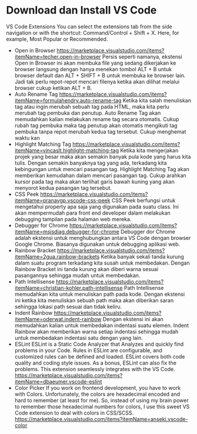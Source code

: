 # Download dan Install VS Code

VS Code Extensions
You can select the extensions tab from the side navigation or with the shortcut: Command/Control + Shift + X.
Here, for example, Most Popular or Recommended.
* Open in Browser
https://marketplace.visualstudio.com/items?itemName=techer.open-in-browser
Persis seperti namanya, ekstensi Open in Browser ini akan membuka file yang sedang dikerjakan ke browser langsung dengan hanya menekan tombol ALT + B untuk browser default dan ALT + SHIFT + B untuk membuka ke browser lain. Jadi tak perlu repot-repot mencari filenya ketika akan dilihat melalui browser cukup ketikan ALT + B.
* Auto Rename Tag
https://marketplace.visualstudio.com/items?itemName=formulahendry.auto-rename-tag
Ketika kita salah menuliskan tag atau ingin merubah sebuah tag pada HTML, maka kita perlu merubah tag pembuka dan penutup. Auto Rename Tag akan memudahkan kalian melakukan rename tag secara otomatis. Cukup rubah tag pembuka maka tag penutup akan otomatis mengikuti tag pembuka tanpa repot merubah kedua tag tersebut. Cukup menghemat waktu kan
* Highlight Matching Tag
https://marketplace.visualstudio.com/items?itemName=vincaslt.highlight-matching-tag
Ketika kita mengerjakan projek yang besar maka akan semakin banyak pula kode yang harus kita tulis. Dengan semakin banyaknya tag yang ada, terkadang kita kebingungan untuk mencari pasangan tag. Highlight Matching Tag akan memberikan kemudahan dalam mencari pasangan tag. Cukup arahkan kursor pada tag maka akan terlihat garis bawah kuning yang akan menyorot kedua pasangan tag tersebut.
* CSS Peek
https://marketplace.visualstudio.com/items?itemName=pranaygp.vscode-css-peek
CSS Peek berfungsi untuk mengetahui property apa saja yang digunakan pada suatu class. Ini akan mempermudah para front end developer dalam melakukan debugging tampilan pada halaman web mereka.
* Debugger for Chrome
https://marketplace.visualstudio.com/items?itemName=msjsdiag.debugger-for-chrome
Debugger dor Chrome adalah ekstensi untuk menghubungkan antara VS Code dengan browser Google Chrome. Biasanya digunakan untuk debugging aplikasi web.
* Rainbow Bracket
https://marketplace.visualstudio.com/items?itemName=2gua.rainbow-brackets
Ketika banyak sekali tanda kurung dalam suatu program terkadang kita susah untuk membedakan. Dengan Rainbow Bracket ini tanda kurung akan diberi warna sesuai pasangannya sehingga mudah untuk membedakan.
* Path Intellisense
https://marketplace.visualstudio.com/items?itemName=christian-kohler.path-intellisense
Path Intellisense memudahkan kita untuk menuliskan path pada kode. Dengan ekstensi ini ketika kita menuliskan sebuah path maka akan diberikan saran sehingga lokasi path sesuai dan tidak keliru.
* Indent Rainbow
https://marketplace.visualstudio.com/items?itemName=oderwat.indent-rainbow
Dengan ekstensi ini akan memudahkan kalian untuk membedakan indentasi suatu elemen. Indent Rainbow akan memberikan warna setiap indentasi sehingga mudah untuk membedakan indentasi satu dengan yang lain.
* ESLint
ESLint is a Static Code Analyzer that Analyzes and quickly find problems in your Code. Rules in ESLint are configurable, and customized rules can be defined and loaded. ESLint covers both code quality and coding style issues. As a bonus, ESLint can also fix the problems. This extension seamlessly integrates with the VS Code.
https://marketplace.visualstudio.com/items?itemName=dbaeumer.vscode-eslint
* Color Picker
If you work on frontend development, you have to work with Colors. Unfortunately, the colors are hexadecimal encoded and hard to remember (at least for me). So, instead of using my brain power to remember those hexadecimal numbers for colors, I use this sweet VS Code extension to deal with colors in CSS/SCSS.
https://marketplace.visualstudio.com/items?itemName=anseki.vscode-color
